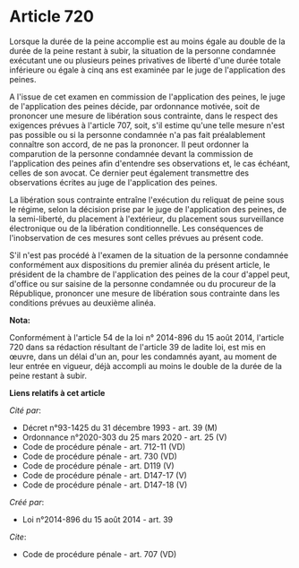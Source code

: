 # Article 720

Lorsque la durée de la peine accomplie est au moins égale au double de la durée de la peine restant à subir, la situation de
la personne condamnée exécutant une ou plusieurs peines privatives de liberté d'une durée totale inférieure ou égale à cinq
ans est examinée par le juge de l'application des peines. 

A l'issue de cet examen en commission de l'application des peines, le juge de l'application des peines décide, par ordonnance
motivée, soit de prononcer une mesure de libération sous contrainte, dans le respect des exigences prévues à l'article 707,
soit, s'il estime qu'une telle mesure n'est pas possible ou si la personne condamnée n'a pas fait préalablement connaître son
accord, de ne pas la prononcer. Il peut ordonner la comparution de la personne condamnée devant la commission de
l'application des peines afin d'entendre ses observations et, le cas échéant, celles de son avocat. Ce dernier peut également
transmettre des observations écrites au juge de l'application des peines. 

La libération sous contrainte entraîne l'exécution du reliquat de peine sous le régime, selon la décision prise par le juge
de l'application des peines, de la semi-liberté, du placement à l'extérieur, du placement sous surveillance électronique ou
de la libération conditionnelle. Les conséquences de l'inobservation de ces mesures sont celles prévues au présent code. 

S'il n'est pas procédé à l'examen de la situation de la personne condamnée conformément aux dispositions du premier alinéa du
présent article, le président de la chambre de l'application des peines de la cour d'appel peut, d'office ou sur saisine de
la personne condamnée ou du procureur de la République, prononcer une mesure de libération sous contrainte dans les
conditions prévues au deuxième alinéa.

**Nota:**

Conformément à l'article 54 de la loi n° 2014-896 du 15 août 2014, l'article 720 dans sa rédaction résultant de l'article 39
de ladite loi, est mis en œuvre, dans un délai d'un an, pour les condamnés ayant, au moment de leur entrée en vigueur, déjà
accompli au moins le double de la durée de la peine restant à subir.

**Liens relatifs à cet article**

_Cité par_:

  - Décret n°93-1425 du 31 décembre 1993 - art. 39 (M)
  - Ordonnance n°2020-303 du 25 mars 2020 - art. 25 (V)
  - Code de procédure pénale - art. 712-11 (VD)
  - Code de procédure pénale - art. 730 (VD)
  - Code de procédure pénale - art. D119 (V)
  - Code de procédure pénale - art. D147-17 (V)
  - Code de procédure pénale - art. D147-18 (V)

_Créé par_:

  - Loi n°2014-896 du 15 août 2014 - art. 39

_Cite_:

  - Code de procédure pénale - art. 707 (VD)

